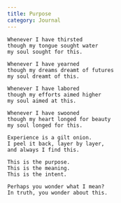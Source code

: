 ```yaml
---
title: Purpose
category: Journal
---
```


    Whenever I have thirsted
    though my tongue sought water
    my soul sought for this.

    Whenever I have yearned
    though my dreams dreamt of futures
    my soul dreamt of this.

    Whenever I have labored
    though my efforts aimed higher
    my soul aimed at this.

    Whenever I have swooned
    though my heart longed for beauty
    my soul longed for this.

    Experience is a gilt onion.
    I peel it back, layer by layer,
    and always I find this.

    This is the purpose.
    This is the meaning.
    This is the intent.

    Perhaps you wonder what I mean?
    In truth, you wonder about this.



